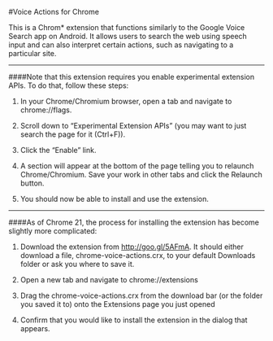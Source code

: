 #Voice Actions for Chrome

This is a Chrom* extension that functions similarly to the Google Voice Search app on Android.  It allows users to search the web using speech input and can also interpret certain actions, such as navigating to a particular site.

--------

####Note that this extension requires you enable experimental extension APIs.  To do that, follow these steps:

1. In your Chrome/Chromium browser, open a tab and navigate to chrome://flags.

2. Scroll down to “Experimental Extension APIs” (you may want to just search the page for it (Ctrl+F)).

3. Click the “Enable” link.

4. A section will appear at the bottom of the page telling you to relaunch Chrome/Chromium.  Save your work in other tabs and click the Relaunch button.

5. You should now be able to install and use the extension.

--------

####As of Chrome 21, the process for installing the extension has become slightly more complicated:

1. Download the extension from http://goo.gl/5AFmA.  It should either download a file, chrome-voice-actions.crx, to your default Downloads folder or ask you where to save it.

2. Open a new tab and navigate to chrome://extensions

3. Drag the chrome-voice-actions.crx from the download bar (or the folder you saved it to) onto the Extensions page you just opened

4. Confirm that you would like to install the extension in the dialog that appears.
